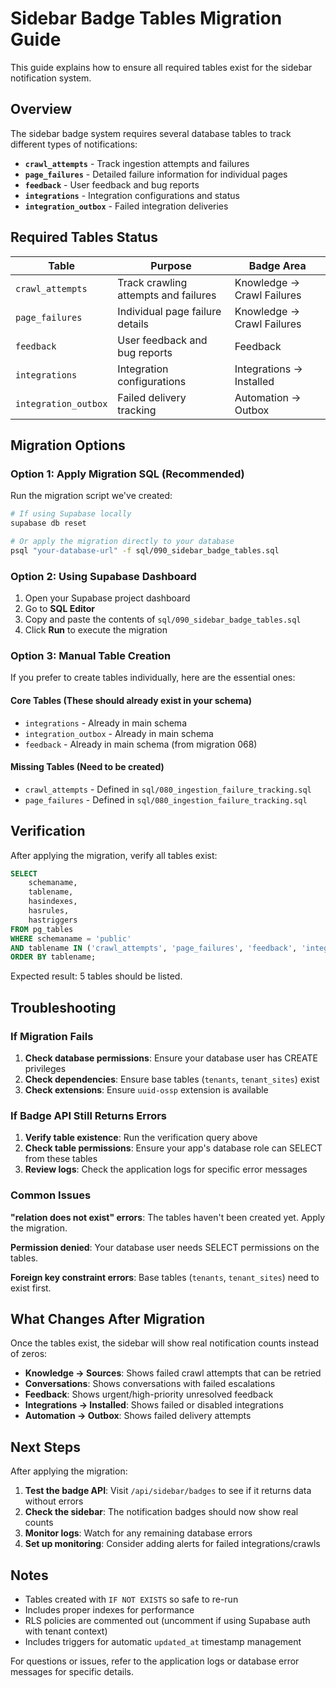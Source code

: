 # Sidebar Badge Tables Migration Guide

This guide explains how to ensure all required tables exist for the sidebar notification system.

## Overview

The sidebar badge system requires several database tables to track different types of notifications:

- **`crawl_attempts`** - Track ingestion attempts and failures
- **`page_failures`** - Detailed failure information for individual pages
- **`feedback`** - User feedback and bug reports
- **`integrations`** - Integration configurations and status
- **`integration_outbox`** - Failed integration deliveries

## Required Tables Status

| Table | Purpose | Badge Area |
|-------|---------|------------|
| `crawl_attempts` | Track crawling attempts and failures | Knowledge → Crawl Failures |
| `page_failures` | Individual page failure details | Knowledge → Crawl Failures |
| `feedback` | User feedback and bug reports | Feedback |
| `integrations` | Integration configurations | Integrations → Installed |
| `integration_outbox` | Failed delivery tracking | Automation → Outbox |

## Migration Options

### Option 1: Apply Migration SQL (Recommended)

Run the migration script we've created:

```bash
# If using Supabase locally
supabase db reset

# Or apply the migration directly to your database
psql "your-database-url" -f sql/090_sidebar_badge_tables.sql
```

### Option 2: Using Supabase Dashboard

1. Open your Supabase project dashboard
2. Go to **SQL Editor**
3. Copy and paste the contents of `sql/090_sidebar_badge_tables.sql`
4. Click **Run** to execute the migration

### Option 3: Manual Table Creation

If you prefer to create tables individually, here are the essential ones:

#### Core Tables (These should already exist in your schema)
- `integrations` - Already in main schema
- `integration_outbox` - Already in main schema  
- `feedback` - Already in main schema (from migration 068)

#### Missing Tables (Need to be created)
- `crawl_attempts` - Defined in `sql/080_ingestion_failure_tracking.sql`
- `page_failures` - Defined in `sql/080_ingestion_failure_tracking.sql`

## Verification

After applying the migration, verify all tables exist:

```sql
SELECT 
    schemaname,
    tablename,
    hasindexes,
    hasrules,
    hastriggers
FROM pg_tables 
WHERE schemaname = 'public' 
AND tablename IN ('crawl_attempts', 'page_failures', 'feedback', 'integrations', 'integration_outbox')
ORDER BY tablename;
```

Expected result: 5 tables should be listed.

## Troubleshooting

### If Migration Fails

1. **Check database permissions**: Ensure your database user has CREATE privileges
2. **Check dependencies**: Ensure base tables (`tenants`, `tenant_sites`) exist
3. **Check extensions**: Ensure `uuid-ossp` extension is available

### If Badge API Still Returns Errors

1. **Verify table existence**: Run the verification query above
2. **Check table permissions**: Ensure your app's database role can SELECT from these tables
3. **Review logs**: Check the application logs for specific error messages

### Common Issues

**"relation does not exist" errors**: The tables haven't been created yet. Apply the migration.

**Permission denied**: Your database user needs SELECT permissions on the tables.

**Foreign key constraint errors**: Base tables (`tenants`, `tenant_sites`) need to exist first.

## What Changes After Migration

Once the tables exist, the sidebar will show real notification counts instead of zeros:

- **Knowledge → Sources**: Shows failed crawl attempts that can be retried
- **Conversations**: Shows conversations with failed escalations  
- **Feedback**: Shows urgent/high-priority unresolved feedback
- **Integrations → Installed**: Shows failed or disabled integrations
- **Automation → Outbox**: Shows failed delivery attempts

## Next Steps

After applying the migration:

1. **Test the badge API**: Visit `/api/sidebar/badges` to see if it returns data without errors
2. **Check the sidebar**: The notification badges should now show real counts
3. **Monitor logs**: Watch for any remaining database errors
4. **Set up monitoring**: Consider adding alerts for failed integrations/crawls

## Notes

- Tables created with `IF NOT EXISTS` so safe to re-run
- Includes proper indexes for performance
- RLS policies are commented out (uncomment if using Supabase auth with tenant context)
- Includes triggers for automatic `updated_at` timestamp management

For questions or issues, refer to the application logs or database error messages for specific details.
